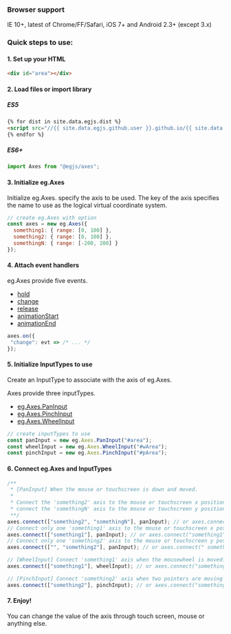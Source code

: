 ### Browser support
IE 10+, latest of Chrome/FF/Safari, iOS 7+ and Android 2.3+ (except 3.x)

### Quick steps to use:


#### 1. Set up your HTML

``` html
<div id="area"></div>
```

#### 2. Load files or import library


##### ES5
``` html
{% for dist in site.data.egjs.dist %}
<script src="//{{ site.data.egjs.github.user }}.github.io/{{ site.data.egjs.github.repo }}/{{ dist }}"></script>
{% endfor %}
```

##### ES6+
```js
import Axes from "@egjs/axes";
```

#### 3. Initialize eg.Axes

Initialize eg.Axes. specify the axis to be used.
The key of the axis specifies the name to use as the logical virtual coordinate system.

```js
// create eg.Axes with option
const axes = new eg.Axes({
  something1: { range: [0, 100] },
  something2: { range: [0, 100] },
  somethingN: { range: [-200, 200] }
});
```

#### 4. Attach event handlers
eg.Axes provide five events.

- [hold](./release/latest/doc/eg.Axes.html#event:hold)
- [change](./release/latest/doc/eg.Axes.html#event:change)
- [release](./release/latest/doc/eg.Axes.html#event:release)
- [animationStart](./release/latest/doc/eg.Axes.html#event:animationStart)
- [animationEnd](./release/latest/doc/eg.Axes.html#event:animationEnd)

```js
axes.on({
 "change": evt => /* ... */
});
```

#### 5. Initialize InputTypes to use
Create an InputType to associate with the axis of eg.Axes.

Axes provide three inputTypes.
- [eg.Axes.PanInput](./release/latest/doc/eg.Axes.PanInput.html)
- [eg.Axes.PinchInput](./release/latest/doc/eg.Axes.PinchInput.html)
- [eg.Axes.WheelInput](./release/latest/doc/eg.Axes.WheelInput.html)

```js
// create inputTypes to use
const panInput = new eg.Axes.PanInput("#area");
const wheelInput = new eg.Axes.WheelInput("#wArea");
const pinchInput = new eg.Axes.PinchInput("#pArea");
```

#### 6. Connect eg.Axes and InputTypes 

```js
/** 
 * [PanInput] When the mouse or touchscreen is down and moved.
 *
 * Connect the 'something2' axis to the mouse or touchscreen x position and
 * connect the 'somethingN' axis to the mouse or touchscreen y position.
 **/
axes.connect(["something2", "somethingN"], panInput); // or axes.connect("something2 somethingN", panInput);
// Connect only one 'something1' axis to the mouse or touchscreen x position.
axes.connect(["something1"], panInput); // or axes.connect("something1", panInput);
// Connect only one 'something2' axis to the mouse or touchscreen y position.
axes.connect(["", "something2"], panInput); // or axes.connect(" something2", panInput);

// [WheelInput] Connect 'something1' axis when the mousewheel is moved.
axes.connect(["something1"], wheelInput); // or axes.connect("something1", wheelInput);

// [PinchInput] Connect 'something2' axis when two pointers are moving toward (zoom-in) or away from each other (zoom-out).
axes.connect(["something2"], pinchInput); // or axes.connect("something2", pinchInput);
```

#### 7. Enjoy!
You can change the value of the axis through touch screen, mouse or anything else.
